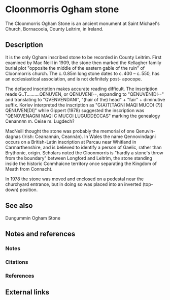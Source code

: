 # Cloonmorris Ogham stone

The Cloonmorris Ogham Stone is an ancient monument at Saint Michael's
Church, Bornacoola, County Leitrim, in Ireland.

## Description

It is the only Ogham inscribed stone to be recorded in County Leitrim.
First examined by Mac Neill in 1909, the stone then marked the Kellagher
family burial plot "opposite the middle of the eastern gable of the
ruin" of Cloonmorris church.  The c. 0.85m long stone dates to c. 400 –
c. 550, has an ecclesiastical association, and is not definitely post-
apocope.

The defaced inscription makes accurate reading difficult.  The
inscription reads G..T..........QENUVEN, or QENUVEN[--, expanding to
"QENUVEN[DI--" and translating to "QVENVENDANI", "(hair of the) head" +
"fair" + diminutive suffix. Korlev interpreted the inscription as
"G(A)T[TAGNI MAQI MUCOI (?)] QENUVEN[DI]" while Gippert (1978) suggested
the inscription was "QENOVENAGNI MAQI C MUCOI LUGUDDECCAS" marking the
genealogy Cenannяn m. Ceise m. Lugdech?

MacNeill thought the stone was probably the memorial of one Qenuvin-
dagnas (Irish: Ceanannán, Ceannán). In Wales the name Qennovindagni
occurs on a British-Latin inscription at Parcau near Whitland in
Carmarthenshire, and is believed to identify a person of Gaelic, rather
than Brythonic, origin. Scholars noted the Cloonmorris is "hardly a
stone's throw from the boundary" between Longford and Leitrim, the stone
standing inside the historic Conmhaícne territory once separating the
Kingdom of Meath from Connacht.

In 1978 the stone was moved and enclosed on a pedestal near the
churchyard entrance, but in doing so was placed into an inverted (top-
down) position.

## See also

Dungummin Ogham Stone

## Notes and references

### Notes

### Citations

### References

## External links